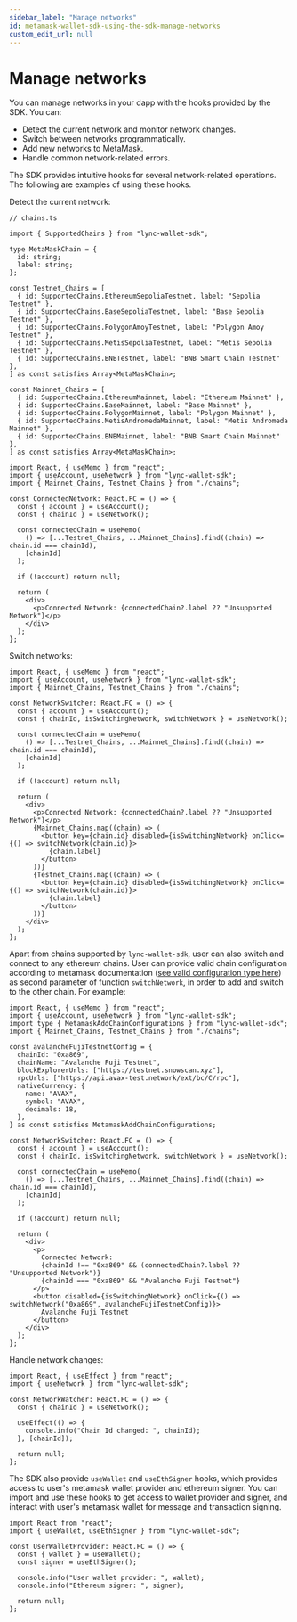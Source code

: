 ```yaml
---
sidebar_label: "Manage networks"
id: metamask-wallet-sdk-using-the-sdk-manage-networks
custom_edit_url: null
---
```


# Manage networks

You can manage networks in your dapp with the hooks provided by the SDK. You can:

- Detect the current network and monitor network changes.
- Switch between networks programmatically.
- Add new networks to MetaMask.
- Handle common network-related errors.

The SDK provides intuitive hooks for several network-related operations. The following are examples of using these hooks.

Detect the current network:

```tsx
// chains.ts

import { SupportedChains } from "lync-wallet-sdk";

type MetaMaskChain = {
  id: string;
  label: string;
};

const Testnet_Chains = [
  { id: SupportedChains.EthereumSepoliaTestnet, label: "Sepolia Testnet" },
  { id: SupportedChains.BaseSepoliaTestnet, label: "Base Sepolia Testnet" },
  { id: SupportedChains.PolygonAmoyTestnet, label: "Polygon Amoy Testnet" },
  { id: SupportedChains.MetisSepoliaTestnet, label: "Metis Sepolia Testnet" },
  { id: SupportedChains.BNBTestnet, label: "BNB Smart Chain Testnet" },
] as const satisfies Array<MetaMaskChain>;

const Mainnet_Chains = [
  { id: SupportedChains.EthereumMainnet, label: "Ethereum Mainnet" },
  { id: SupportedChains.BaseMainnet, label: "Base Mainnet" },
  { id: SupportedChains.PolygonMainnet, label: "Polygon Mainnet" },
  { id: SupportedChains.MetisAndromedaMainnet, label: "Metis Andromeda Mainnet" },
  { id: SupportedChains.BNBMainnet, label: "BNB Smart Chain Mainnet" },
] as const satisfies Array<MetaMaskChain>;
```

```tsx
import React, { useMemo } from "react";
import { useAccount, useNetwork } from "lync-wallet-sdk";
import { Mainnet_Chains, Testnet_Chains } from "./chains";

const ConnectedNetwork: React.FC = () => {
  const { account } = useAccount();
  const { chainId } = useNetwork();

  const connectedChain = useMemo(
    () => [...Testnet_Chains, ...Mainnet_Chains].find((chain) => chain.id === chainId),
    [chainId]
  );

  if (!account) return null;

  return (
    <div>
      <p>Connected Network: {connectedChain?.label ?? "Unsupported Network"}</p>
    </div>
  );
};
```

Switch networks:

```tsx
import React, { useMemo } from "react";
import { useAccount, useNetwork } from "lync-wallet-sdk";
import { Mainnet_Chains, Testnet_Chains } from "./chains";

const NetworkSwitcher: React.FC = () => {
  const { account } = useAccount();
  const { chainId, isSwitchingNetwork, switchNetwork } = useNetwork();

  const connectedChain = useMemo(
    () => [...Testnet_Chains, ...Mainnet_Chains].find((chain) => chain.id === chainId),
    [chainId]
  );

  if (!account) return null;

  return (
    <div>
      <p>Connected Network: {connectedChain?.label ?? "Unsupported Network"}</p>
      {Mainnet_Chains.map((chain) => (
        <button key={chain.id} disabled={isSwitchingNetwork} onClick={() => switchNetwork(chain.id)}>
          {chain.label}
        </button>
      ))}
      {Testnet_Chains.map((chain) => (
        <button key={chain.id} disabled={isSwitchingNetwork} onClick={() => switchNetwork(chain.id)}>
          {chain.label}
        </button>
      ))}
    </div>
  );
};
```

Apart from chains supported by `lync-wallet-sdk`, user can also switch and connect to any ethereum chains. User can provide valid chain configuration according to metamask documentation ([see valid configuration type here](./types)) as second parameter of function `switchNetwork`, in order to add and switch to the other chain. For example:

```tsx
import React, { useMemo } from "react";
import { useAccount, useNetwork } from "lync-wallet-sdk";
import type { MetamaskAddChainConfigurations } from "lync-wallet-sdk";
import { Mainnet_Chains, Testnet_Chains } from "./chains";

const avalancheFujiTestnetConfig = {
  chainId: "0xa869",
  chainName: "Avalanche Fuji Testnet",
  blockExplorerUrls: ["https://testnet.snowscan.xyz"],
  rpcUrls: ["https://api.avax-test.network/ext/bc/C/rpc"],
  nativeCurrency: {
    name: "AVAX",
    symbol: "AVAX",
    decimals: 18,
  },
} as const satisfies MetamaskAddChainConfigurations;

const NetworkSwitcher: React.FC = () => {
  const { account } = useAccount();
  const { chainId, isSwitchingNetwork, switchNetwork } = useNetwork();

  const connectedChain = useMemo(
    () => [...Testnet_Chains, ...Mainnet_Chains].find((chain) => chain.id === chainId),
    [chainId]
  );

  if (!account) return null;

  return (
    <div>
      <p>
        Connected Network:
        {chainId !== "0xa869" && (connectedChain?.label ?? "Unsupported Network")}
        {chainId === "0xa869" && "Avalanche Fuji Testnet"}
      </p>
      <button disabled={isSwitchingNetwork} onClick={() => switchNetwork("0xa869", avalancheFujiTestnetConfig)}>
        Avalanche Fuji Testnet
      </button>
    </div>
  );
};
```

Handle network changes:

```tsx
import React, { useEffect } from "react";
import { useNetwork } from "lync-wallet-sdk";

const NetworkWatcher: React.FC = () => {
  const { chainId } = useNetwork();

  useEffect(() => {
    console.info("Chain Id changed: ", chainId);
  }, [chainId]);

  return null;
};
```

The SDK also provide `useWallet` and `useEthSigner` hooks, which provides access to user's metamask wallet provider and ethereum signer. You can import and use these hooks to get access to wallet provider and signer, and interact with user's metamask wallet for message and transaction signing.

```tsx
import React from "react";
import { useWallet, useEthSigner } from "lync-wallet-sdk";

const UserWalletProvider: React.FC = () => {
  const { wallet } = useWallet();
  const signer = useEthSigner();

  console.info("User wallet provider: ", wallet);
  console.info("Ethereum signer: ", signer);

  return null;
};
```
